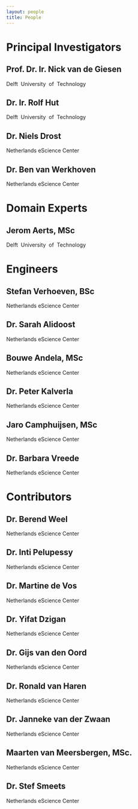 ```yaml
---
layout: people
title: People
---
```


Principal Investigators
=======================

Prof. Dr. Ir. Nick van de Giesen
--------------------------------
Delft​ ​ University​ ​ of​ ​ Technology

Dr. Ir. Rolf Hut
----------------
Delft​ ​ University​ ​ of​ ​ Technology

Dr. Niels Drost
---------------
Netherlands eScience Center

Dr. Ben van Werkhoven
---------------------
Netherlands eScience Center

Domain Experts
==============

Jerom Aerts, MSc
----------------
Delft​ ​ University​ ​ of​ ​ Technology

Engineers
=========

Stefan Verhoeven, BSc
---------------------
Netherlands eScience Center

Dr. Sarah Alidoost
------------------
Netherlands eScience Center

Bouwe Andela, MSc
-----------------
Netherlands eScience Center

Dr. Peter Kalverla
------------------
Netherlands eScience Center

Jaro Camphuijsen, MSc
---------------------
Netherlands eScience Center

Dr. Barbara Vreede
------------------
Netherlands eScience Center

Contributors
===================================

Dr. Berend Weel
---------------
Netherlands eScience Center

Dr. Inti Pelupessy
------------------
Netherlands eScience Center

Dr. Martine de Vos
------------------
Netherlands eScience Center

Dr. Yifat Dzigan
----------------
Netherlands eScience Center

Dr. Gijs van den Oord
---------------------
Netherlands eScience Center

Dr. Ronald van Haren
--------------------
Netherlands eScience Center

Dr. Janneke van der Zwaan
-------------------------
Netherlands eScience Center

Maarten van Meersbergen, MSc.
-----------------------------
Netherlands eScience Center

Dr. Stef Smeets
---------------
Netherlands eScience Center
